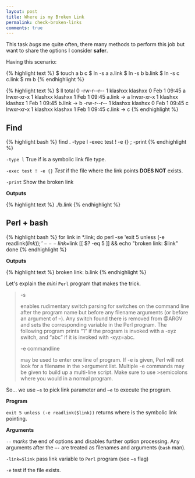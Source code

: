 ```yaml
---
layout: post
title: Where is my Broken Link
permalink: check-broken-links
comments: true
---
```


This task *bugs* me quite often, there many methods to perform this job but want to share the options I consider **safer**.

Having this scenario:

{% highlight text %}
$ touch a b c
$ ln -s a a.link
$ ln -s b b.link
$ ln -s c c.link
$ rm b
{% endhighlight %}


{% highlight text %}
$ ll
total 0
-rw-r--r--   1 klashxx   klashxx   0 Feb 1 09:45 a
lrwxr-xr-x   1 klashxx   klashxx   1 Feb 1 09:45 a.link -> a
lrwxr-xr-x   1 klashxx   klashxx   1 Feb 1 09:45 b.link -> b
-rw-r--r--   1 klashxx   klashxx   0 Feb 1 09:45 c
lrwxr-xr-x   1 klashxx   klashxx   1 Feb 1 09:45 c.link -> c
{% endhighlight %}

## Find

{% highlight bash %}
find . -type l -exec test ! -e {} \; -print
{% endhighlight %}

`-type l` True if is a symbolic link file type.

`-exec test ! -e {}` *Test* if the file where the link points **DOES NOT** exists.

`-print` Show the broken link

**Outputs**

{% highlight text %}
./b.link
{% endhighlight %}

## Perl + bash

{% highlight bash %}
for link in *.link; do
  perl -se 'exit 5 unless (-e readlink($link));' -- -link=$link
  [[ $? -eq 5 ]] && echo "broken link: $link"
done
{% endhighlight %}

**Outputs**

{% highlight text %}
broken link: b.link
{% endhighlight %}

Let's explain the *mini* `Perl` program that makes the trick.


>-s
>
>enables rudimentary switch parsing for switches on the command line after the program name but before any filename arguments (or before an argument of –). Any switch found there is removed from @ARGV and sets the corresponding variable in the Perl program. The following program prints “1” if the program is invoked with a -xyz switch, and “abc” if it is invoked with -xyz=abc.
>
>-e commandline
>
>may be used to enter one line of program. If -e is given, Perl will not look for a filename in the >argument list. Multiple -e commands may be given to build up a multi-line script. Make sure to use >semicolons where you would in a normal program.

So... we use `–s` to pick link parameter and `–e` to execute the program.

**Program**

`exit 5 unless (-e readlink($link))` returns where is the symbolic link pointing.

**Arguments**

`--` *marks* the end of options and disables further option processing. Any arguments after the `—-` are treated as filenames and arguments (`bash` man).

`-link=$link` pass link variable to `Perl` program (see `–s` flag)

`-e` test if the file exists.
